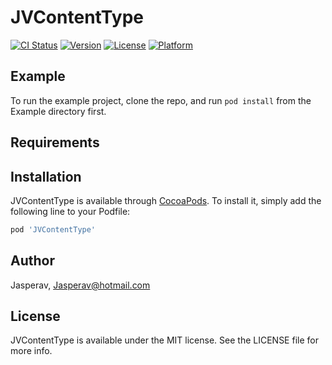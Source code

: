 # JVContentType

[![CI Status](https://img.shields.io/travis/Jasperav/JVContentType.svg?style=flat)](https://travis-ci.org/Jasperav/JVContentType)
[![Version](https://img.shields.io/cocoapods/v/JVContentType.svg?style=flat)](https://cocoapods.org/pods/JVContentType)
[![License](https://img.shields.io/cocoapods/l/JVContentType.svg?style=flat)](https://cocoapods.org/pods/JVContentType)
[![Platform](https://img.shields.io/cocoapods/p/JVContentType.svg?style=flat)](https://cocoapods.org/pods/JVContentType)

## Example

To run the example project, clone the repo, and run `pod install` from the Example directory first.

## Requirements

## Installation

JVContentType is available through [CocoaPods](https://cocoapods.org). To install
it, simply add the following line to your Podfile:

```ruby
pod 'JVContentType'
```

## Author

Jasperav, Jasperav@hotmail.com

## License

JVContentType is available under the MIT license. See the LICENSE file for more info.
